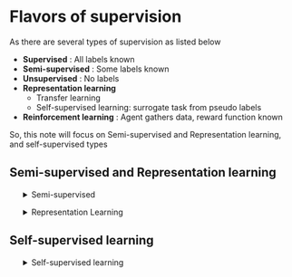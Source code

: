 # Flavors of supervision

As there are several types of supervision as listed below

- **Supervised** : All labels known 
- **Semi-supervised** : Some labels known
- **Unsupervised** : No labels
- **Representation learning**
  - Transfer learning
  - Self-supervised learning: surrogate task from pseudo labels
- **Reinforcement learning** : Agent gathers data, reward function known

So, this note will focus on Semi-supervised and Representation learning, and self-supervised types
    
## Semi-supervised and Representation learning

<ul><details>
<summary> Semi-supervised </summary>
Some labels known

### Idea 1: Bootstrapping with self-training

- Use a trained classifier on new data to get fake labels
- Filter data with high scores (confidence estimate)
- Train/ adapt with filtered data

**Caveats:**

 - Scores cannot be trusted (ranking can be trusted)
 - Learning from same errorful data
 - If new data is quite different from the data used to train the classifier, classifier performance is bad 

### Idea 2: Tri-training

- Train 3 models with different subset of source data, if two models agree on a label on target data, add this data to train the third
- If all three models agree, it might be an easy data point, not so useful, only use data when two agree and the third disagree, by putting the
  data to the third people who disagree to learn them **(Tri-training with disagreement)**


### Note on label
- Psuedo labal (further reading on [Google 's Pseudo Label Is Better Than Human Label](https://arxiv.org/pdf/2203.12668.pdf))
- Soft label: A:80% B:20% this is the new way of labels that modern techniques try to use instead of hard label (k-mean vs GMM)


</ul></details>



<ul><details>
<summary> Representation Learning </summary>
        
 ## **Finding a magical function f()**  

###  use a supervised model and extract hidden values from the network <br>
    
**Drawbacks**: need labelled data

### use unsupervised (Autoencoder)

the concept is encoding itself then decoding itself, after that train network with L2 loss calculated from input and output as picture shown below

![Alt text](https://github.com/RadchaneepornC/DeepLearning/blob/main/images/Autoencoder.png)

**There are many ways to help with a supervised task e.g. recognition**

- Append the input with the code from the encoder
- Stick a classifier on top of the encode (can even be a linear classifier-liner probe)
- Used for pretaining a network <br>
  



<ul><details>
    <summary> Transfer Learning </summary>
  
- The concept of transfer learning is utilizing the trained network captured good representation to initialize a new network for a different tasks
- The way we take the networks trained on a different domain for a different source task to adapt it to our domain for our target tasks called **fine-tune**
        
</details></ul>
</ul></details>

##  Self-supervised learning
<ul><details>
<summary> Self-supervised learning </summary>
Some labels known

Surrogate task from pseudo labels<br>

the concept is 
- adding noise and want the model to answer the same answer
- unsupervised data use consistency concept, learn by supervised loss

**GPT** is one of self-supervised learning that train to predict next word

 ### Contrastive Learning 

Disclaimer: multiple communities working on similar concepts but different names

- **Consistency training**

use data to predict something obtained loss, and bring the same data pass the augmentation process to get the loss, we want these two loss having the same(consistency) because it comes from the same data



 

</ul></details>

